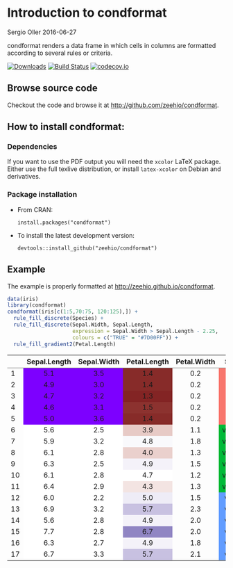 Introduction to condformat
================
Sergio Oller
2016-06-27

condformat renders a data frame in which cells in columns are formatted according to several rules or criteria.

[![Downloads](http://cranlogs.r-pkg.org/badges/condformat)](https://cran.r-project.org/package=condformat) [![Build Status](https://travis-ci.org/zeehio/condformat.svg?branch=master)](https://travis-ci.org/zeehio/condformat) [![codecov.io](https://codecov.io/github/zeehio/condformat/coverage.svg?branch=master)](https://codecov.io/github/zeehio/condformat)

Browse source code
------------------

Checkout the code and browse it at <http://github.com/zeehio/condformat>.

How to install condformat:
--------------------------

### Dependencies

If you want to use the PDF output you will need the `xcolor` LaTeX package. Either use the full texlive distribution, or install `latex-xcolor` on Debian and derivatives.

### Package installation

-   From CRAN:

        install.packages("condformat")

-   To install the latest development version:

        devtools::install_github("zeehio/condformat")

Example
-------

The example is properly formatted at <http://zeehio.github.io/condformat>.

``` r
data(iris)
library(condformat)
condformat(iris[c(1:5,70:75, 120:125),]) +
  rule_fill_discrete(Species) + 
  rule_fill_discrete(Sepal.Width, Sepal.Length,
                     expression = Sepal.Width > Sepal.Length - 2.25,
                     colours = c("TRUE" = "#7D00FF")) + 
  rule_fill_gradient2(Petal.Length)
```

<table class="gmisc_table" style="border-collapse: collapse; margin-top: 1em; margin-bottom: 1em;">
<thead>
<tr>
<th style="border-bottom: 1px solid grey; border-top: 2px solid grey;">
</th>
<th style="border-bottom: 1px solid grey; border-top: 2px solid grey; text-align: center;">
Sepal.Length
</th>
<th style="border-bottom: 1px solid grey; border-top: 2px solid grey; text-align: center;">
Sepal.Width
</th>
<th style="border-bottom: 1px solid grey; border-top: 2px solid grey; text-align: center;">
Petal.Length
</th>
<th style="border-bottom: 1px solid grey; border-top: 2px solid grey; text-align: center;">
Petal.Width
</th>
<th style="border-bottom: 1px solid grey; border-top: 2px solid grey; text-align: center;">
Species
</th>
</tr>
</thead>
<tbody>
<tr>
<td style="text-align: left;">
1
</td>
<td style="; background-color: #7D00FF; text-align: center;">
5.1
</td>
<td style="; background-color: #7D00FF; text-align: center;">
3.5
</td>
<td style="; background-color: #872B29; text-align: center;">
1.4
</td>
<td style="; background-color:; text-align: center;">
0.2
</td>
<td style="; background-color: #F8766D; text-align: center;">
setosa
</td>
</tr>
<tr>
<td style="text-align: left;">
2
</td>
<td style="; background-color: #7D00FF; text-align: center;">
4.9
</td>
<td style="; background-color: #7D00FF; text-align: center;">
3.0
</td>
<td style="; background-color: #872B29; text-align: center;">
1.4
</td>
<td style="; background-color:; text-align: center;">
0.2
</td>
<td style="; background-color: #F8766D; text-align: center;">
setosa
</td>
</tr>
<tr>
<td style="text-align: left;">
3
</td>
<td style="; background-color: #7D00FF; text-align: center;">
4.7
</td>
<td style="; background-color: #7D00FF; text-align: center;">
3.2
</td>
<td style="; background-color: #832424; text-align: center;">
1.3
</td>
<td style="; background-color:; text-align: center;">
0.2
</td>
<td style="; background-color: #F8766D; text-align: center;">
setosa
</td>
</tr>
<tr>
<td style="text-align: left;">
4
</td>
<td style="; background-color: #7D00FF; text-align: center;">
4.6
</td>
<td style="; background-color: #7D00FF; text-align: center;">
3.1
</td>
<td style="; background-color: #8C322F; text-align: center;">
1.5
</td>
<td style="; background-color:; text-align: center;">
0.2
</td>
<td style="; background-color: #F8766D; text-align: center;">
setosa
</td>
</tr>
<tr>
<td style="text-align: left;">
5
</td>
<td style="; background-color: #7D00FF; text-align: center;">
5.0
</td>
<td style="; background-color: #7D00FF; text-align: center;">
3.6
</td>
<td style="; background-color: #872B29; text-align: center;">
1.4
</td>
<td style="; background-color:; text-align: center;">
0.2
</td>
<td style="; background-color: #F8766D; text-align: center;">
setosa
</td>
</tr>
<tr>
<td style="text-align: left;">
6
</td>
<td style="; background-color: #FFFFFF; text-align: center;">
5.6
</td>
<td style="; background-color: #FFFFFF; text-align: center;">
2.5
</td>
<td style="; background-color: #E7CAC6; text-align: center;">
3.9
</td>
<td style="; background-color:; text-align: center;">
1.1
</td>
<td style="; background-color: #00BA38; text-align: center;">
versicolor
</td>
</tr>
<tr>
<td style="text-align: left;">
7
</td>
<td style="; background-color: #FFFFFF; text-align: center;">
5.9
</td>
<td style="; background-color: #FFFFFF; text-align: center;">
3.2
</td>
<td style="; background-color: #F9F9FC; text-align: center;">
4.8
</td>
<td style="; background-color:; text-align: center;">
1.8
</td>
<td style="; background-color: #00BA38; text-align: center;">
versicolor
</td>
</tr>
<tr>
<td style="text-align: left;">
8
</td>
<td style="; background-color: #FFFFFF; text-align: center;">
6.1
</td>
<td style="; background-color: #FFFFFF; text-align: center;">
2.8
</td>
<td style="; background-color: #EAD0CD; text-align: center;">
4.0
</td>
<td style="; background-color:; text-align: center;">
1.3
</td>
<td style="; background-color: #00BA38; text-align: center;">
versicolor
</td>
</tr>
<tr>
<td style="text-align: left;">
9
</td>
<td style="; background-color: #FFFFFF; text-align: center;">
6.3
</td>
<td style="; background-color: #FFFFFF; text-align: center;">
2.5
</td>
<td style="; background-color: #F4F2F9; text-align: center;">
4.9
</td>
<td style="; background-color:; text-align: center;">
1.5
</td>
<td style="; background-color: #00BA38; text-align: center;">
versicolor
</td>
</tr>
<tr>
<td style="text-align: left;">
10
</td>
<td style="; background-color: #FFFFFF; text-align: center;">
6.1
</td>
<td style="; background-color: #FFFFFF; text-align: center;">
2.8
</td>
<td style="; background-color: #FFFFFF; text-align: center;">
4.7
</td>
<td style="; background-color:; text-align: center;">
1.2
</td>
<td style="; background-color: #00BA38; text-align: center;">
versicolor
</td>
</tr>
<tr>
<td style="text-align: left;">
11
</td>
<td style="; background-color: #FFFFFF; text-align: center;">
6.4
</td>
<td style="; background-color: #FFFFFF; text-align: center;">
2.9
</td>
<td style="; background-color: #F3E4E2; text-align: center;">
4.3
</td>
<td style="; background-color:; text-align: center;">
1.3
</td>
<td style="; background-color: #00BA38; text-align: center;">
versicolor
</td>
</tr>
<tr>
<td style="text-align: left;">
12
</td>
<td style="; background-color: #FFFFFF; text-align: center;">
6.0
</td>
<td style="; background-color: #FFFFFF; text-align: center;">
2.2
</td>
<td style="; background-color: #EEECF6; text-align: center;">
5.0
</td>
<td style="; background-color:; text-align: center;">
1.5
</td>
<td style="; background-color: #619CFF; text-align: center;">
virginica
</td>
</tr>
<tr>
<td style="text-align: left;">
13
</td>
<td style="; background-color: #FFFFFF; text-align: center;">
6.9
</td>
<td style="; background-color: #FFFFFF; text-align: center;">
3.2
</td>
<td style="; background-color: #C8C1E1; text-align: center;">
5.7
</td>
<td style="; background-color:; text-align: center;">
2.3
</td>
<td style="; background-color: #619CFF; text-align: center;">
virginica
</td>
</tr>
<tr>
<td style="text-align: left;">
14
</td>
<td style="; background-color: #FFFFFF; text-align: center;">
5.6
</td>
<td style="; background-color: #FFFFFF; text-align: center;">
2.8
</td>
<td style="; background-color: #F4F2F9; text-align: center;">
4.9
</td>
<td style="; background-color:; text-align: center;">
2.0
</td>
<td style="; background-color: #619CFF; text-align: center;">
virginica
</td>
</tr>
<tr>
<td style="text-align: left;">
15
</td>
<td style="; background-color: #FFFFFF; text-align: center;">
7.7
</td>
<td style="; background-color: #FFFFFF; text-align: center;">
2.8
</td>
<td style="; background-color: #9085C3; text-align: center;">
6.7
</td>
<td style="; background-color:; text-align: center;">
2.0
</td>
<td style="; background-color: #619CFF; text-align: center;">
virginica
</td>
</tr>
<tr>
<td style="text-align: left;">
16
</td>
<td style="; background-color: #FFFFFF; text-align: center;">
6.3
</td>
<td style="; background-color: #FFFFFF; text-align: center;">
2.7
</td>
<td style="; background-color: #F4F2F9; text-align: center;">
4.9
</td>
<td style="; background-color:; text-align: center;">
1.8
</td>
<td style="; background-color: #619CFF; text-align: center;">
virginica
</td>
</tr>
<tr>
<td style="border-bottom: 2px solid grey; text-align: left;">
17
</td>
<td style="; background-color: #FFFFFF; border-bottom: 2px solid grey; text-align: center;">
6.7
</td>
<td style="; background-color: #FFFFFF; border-bottom: 2px solid grey; text-align: center;">
3.3
</td>
<td style="; background-color: #C8C1E1; border-bottom: 2px solid grey; text-align: center;">
5.7
</td>
<td style="; background-color:; border-bottom: 2px solid grey; text-align: center;">
2.1
</td>
<td style="; background-color: #619CFF; border-bottom: 2px solid grey; text-align: center;">
virginica
</td>
</tr>
</tbody>
</table>

